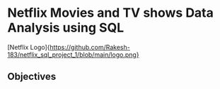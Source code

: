 # Netflix Movies and TV shows Data Analysis using SQL

[Netflix Logo]{https://github.com/Rakesh-183/netflix_sql_project_1/blob/main/logo.png}

## Objectives
